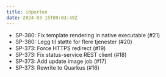 ```yaml
---
title: idporten
date: 2024-03-15T09:03:49Z
---
```

- SP-380: Fix template rendering in native executable (#21)
- SP-380: Legg til støtte for flere tjenester (#20)
- SP-373: Force HTTPS redirect (#19)
- SP-373: Fix status-service REST client (#18)
- SP-373: Add update image job (#17)
- SP-373: Rewrite to Quarkus (#16)

